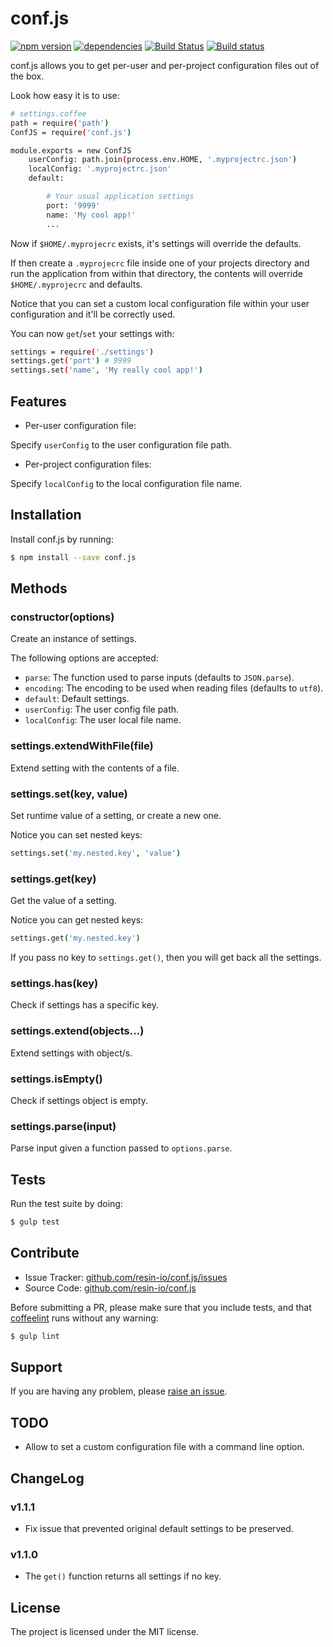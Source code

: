 conf.js
========

[![npm version](https://badge.fury.io/js/conf.js.svg)](http://badge.fury.io/js/conf.js)
[![dependencies](https://david-dm.org/resin-io/conf.js.png)](https://david-dm.org/resin-io/conf.js.png)
[![Build Status](https://travis-ci.org/resin-io/conf.js.svg?branch=master)](https://travis-ci.org/resin-io/conf.js)
[![Build status](https://ci.appveyor.com/api/projects/status/9pi2rd4l67shx3ai?svg=true)](https://ci.appveyor.com/project/resin-io/conf-js)

conf.js allows you to get per-user and per-project configuration files out of the box.

Look how easy it is to use:

```sh
# settings.coffee
path = require('path')
ConfJS = require('conf.js')

module.exports = new ConfJS
	userConfig: path.join(process.env.HOME, '.myprojectrc.json')
	localConfig: '.myprojectrc.json'
	default:

		# Your usual application settings
		port: '9999'
		name: 'My cool app!'
		...
```

Now if `$HOME/.myprojecrc` exists, it's settings will override the defaults.

If then create a `.myprojecrc` file inside one of your projects directory and run the application from within that directory, the contents will override `$HOME/.myprojecrc` and defaults.

Notice that you can set a custom local configuration file within your user configuration and it'll be correctly used.

You can now `get`/`set` your settings with:

```sh
settings = require('./settings')
settings.get('port') # 9999
settings.set('name', 'My really cool app!')
```

Features
--------

- Per-user configuration file:

Specify `userConfig` to the user configuration file path.

- Per-project configuration files:

Specify `localConfig` to the local configuration file name.

Installation
------------

Install conf.js by running:

```sh
$ npm install --save conf.js
```

Methods
-------

### constructor(options)

Create an instance of settings.

The following options are accepted:

- `parse`: The function used to parse inputs (defaults to `JSON.parse`).
- `encoding`: The encoding to be used when reading files (defaults to `utf8`).
- `default`: Default settings.
- `userConfig`: The user config file path.
- `localConfig`: The user local file name.

### settings.extendWithFile(file)

Extend setting with the contents of a file.

### settings.set(key, value)

Set runtime value of a setting, or create a new one.

Notice you can set nested keys:

```coffee
settings.set('my.nested.key', 'value')
```

### settings.get(key)

Get the value of a setting.

Notice you can get nested keys:

```coffee
settings.get('my.nested.key')
```

If you pass no key to `settings.get()`, then you will get back all the settings.

### settings.has(key)

Check if settings has a specific key.

### settings.extend(objects...)

Extend settings with object/s.

### settings.isEmpty()

Check if settings object is empty.

### settings.parse(input)

Parse input given a function passed to `options.parse`.

Tests
-----

Run the test suite by doing:

```sh
$ gulp test
```

Contribute
----------

- Issue Tracker: [github.com/resin-io/conf.js/issues](https://github.com/resin-io/conf.js/issues)
- Source Code: [github.com/resin-io/conf.js](https://github.com/resin-io/conf.js)

Before submitting a PR, please make sure that you include tests, and that [coffeelint](http://www.coffeelint.org/) runs without any warning:

```sh
$ gulp lint
```

Support
-------

If you are having any problem, please [raise an issue](https://github.com/resin-io/conf.js/issues).

TODO
-------

- Allow to set a custom configuration file with a command line option.

ChangeLog
---------

### v1.1.1

- Fix issue that prevented original default settings to be preserved.

### v1.1.0

- The `get()` function returns all settings if no key.

License
-------

The project is licensed under the MIT license.
